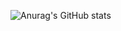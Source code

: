 ![Anurag's GitHub stats](https://github-readme-stats.vercel.app/api?username=TrixieI&show_icons=true&theme=tokyonight)
